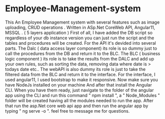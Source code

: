 # Employee-Management-system
This An Employee Management system with several features such as image uploading, CRUD operations . Written in ASp.Net CoreWeb API, Angular11, MSSQL . ( 5 layers application )
First of all, I have added the DB script so regardless of your db instance version you can just run the script and the tables and procedures will be created.
For the API it's devided into several parts. The Dalc ( data access layer component) its role is so dummy just to call the procedures from the DB and return it to the BLC. The BLC ( business logic component ) its role is to take the results from the DALC and add up your own rules, such as sorting the data, removing data where date is > todays date etc..
The webAPI is also dummy its role is just to take the filtered data from the BLC and return it to the interface. 
For the interface, I used angular11, I used bootstrap to make it responsive. Now make sure you have NodeJs installed on your machine And after that install the Angular CLI. 
When you have them ready, just navigate to the folder of the angular app using the CLI and run this command " npm install ", a " Node_Modules " folder will be created having all the modules needed to run the app. 
After that run the asp.Net core web api app and then run the angular app by typing " ng serve -o ". 
feel free to message me for questions.
